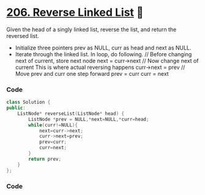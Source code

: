 # [206. Reverse Linked List](https://leetcode.com/problems/reverse-linked-list/) 🌟

Given the head of a singly linked list, reverse the list, and return the reversed list.


- Initialize three pointers prev as NULL, curr as head and next as NULL.
- Iterate through the linked list. In loop, do following.
  // Before changing next of current, store next node
  next = curr->next
  // Now change next of current This is where actual reversing happens
  curr->next = prev
  // Move prev and curr one step forward
  prev = curr
  curr = next

### Code
```cpp
class Solution {
public:
    ListNode* reverseList(ListNode* head) {
        ListNode *prev = NULL,*next=NULL,*curr=head;
        while(curr!=NULL){
            next=curr->next;
            curr->next=prev;
            prev=curr;
            curr=next;
        }
        return prev;
    }
};
```

### Code
```cpp

```